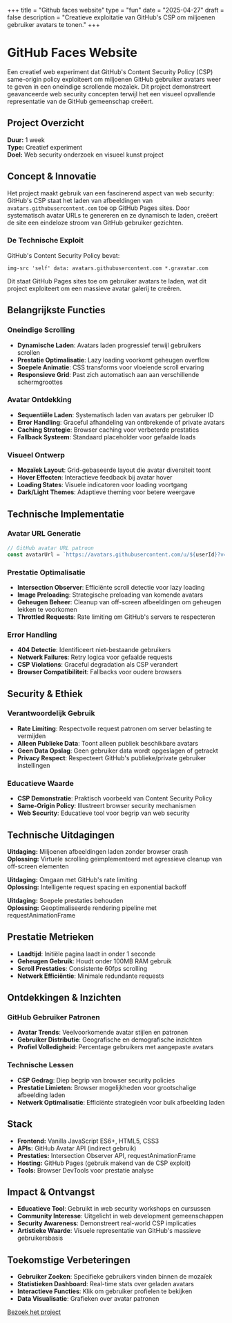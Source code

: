 +++
title = "Github faces website"
type = "fun"
date = "2025-04-27"
draft = false
description = "Creatieve exploitatie van GitHub's CSP om miljoenen gebruiker avatars te tonen."
+++

# GitHub Faces Website

Een creatief web experiment dat GitHub's Content Security Policy (CSP) same-origin policy exploiteert om miljoenen GitHub gebruiker avatars weer te geven in een oneindige scrollende mozaïek. Dit project demonstreert geavanceerde web security concepten terwijl het een visueel opvallende representatie van de GitHub gemeenschap creëert.

## Project Overzicht

**Duur:** 1 week  
**Type:** Creatief experiment  
**Doel:** Web security onderzoek en visueel kunst project

## Concept & Innovatie

Het project maakt gebruik van een fascinerend aspect van web security: GitHub's CSP staat het laden van afbeeldingen van `avatars.githubusercontent.com` toe op GitHub Pages sites. Door systematisch avatar URLs te genereren en ze dynamisch te laden, creëert de site een eindeloze stroom van GitHub gebruiker gezichten.

### De Technische Exploit

GitHub's Content Security Policy bevat:
```
img-src 'self' data: avatars.githubusercontent.com *.gravatar.com
```

Dit staat GitHub Pages sites toe om gebruiker avatars te laden, wat dit project exploiteert om een massieve avatar galerij te creëren.

## Belangrijkste Functies

### Oneindige Scrolling
- **Dynamische Laden**: Avatars laden progressief terwijl gebruikers scrollen
- **Prestatie Optimalisatie**: Lazy loading voorkomt geheugen overflow
- **Soepele Animatie**: CSS transforms voor vloeiende scroll ervaring
- **Responsieve Grid**: Past zich automatisch aan aan verschillende schermgroottes

### Avatar Ontdekking
- **Sequentiële Laden**: Systematisch laden van avatars per gebruiker ID
- **Error Handling**: Graceful afhandeling van ontbrekende of private avatars
- **Caching Strategie**: Browser caching voor verbeterde prestaties
- **Fallback Systeem**: Standaard placeholder voor gefaalde loads

### Visueel Ontwerp
- **Mozaïek Layout**: Grid-gebaseerde layout die avatar diversiteit toont
- **Hover Effecten**: Interactieve feedback bij avatar hover
- **Loading States**: Visuele indicatoren voor loading voortgang
- **Dark/Light Themes**: Adaptieve theming voor betere weergave

## Technische Implementatie

### Avatar URL Generatie
```javascript
// GitHub avatar URL patroon
const avatarUrl = `https://avatars.githubusercontent.com/u/${userId}?v=4&s=80`;
```

### Prestatie Optimalisatie
- **Intersection Observer**: Efficiënte scroll detectie voor lazy loading
- **Image Preloading**: Strategische preloading van komende avatars
- **Geheugen Beheer**: Cleanup van off-screen afbeeldingen om geheugen lekken te voorkomen
- **Throttled Requests**: Rate limiting om GitHub's servers te respecteren

### Error Handling
- **404 Detectie**: Identificeert niet-bestaande gebruikers
- **Netwerk Failures**: Retry logica voor gefaalde requests
- **CSP Violations**: Graceful degradation als CSP verandert
- **Browser Compatibiliteit**: Fallbacks voor oudere browsers

## Security & Ethiek

### Verantwoordelijk Gebruik
- **Rate Limiting**: Respectvolle request patronen om server belasting te vermijden
- **Alleen Publieke Data**: Toont alleen publiek beschikbare avatars
- **Geen Data Opslag**: Geen gebruiker data wordt opgeslagen of getrackt
- **Privacy Respect**: Respecteert GitHub's publieke/private gebruiker instellingen

### Educatieve Waarde
- **CSP Demonstratie**: Praktisch voorbeeld van Content Security Policy
- **Same-Origin Policy**: Illustreert browser security mechanismen
- **Web Security**: Educatieve tool voor begrip van web security

## Technische Uitdagingen

**Uitdaging:** Miljoenen afbeeldingen laden zonder browser crash  
**Oplossing:** Virtuele scrolling geïmplementeerd met agressieve cleanup van off-screen elementen

**Uitdaging:** Omgaan met GitHub's rate limiting  
**Oplossing:** Intelligente request spacing en exponential backoff

**Uitdaging:** Soepele prestaties behouden  
**Oplossing:** Geoptimaliseerde rendering pipeline met requestAnimationFrame

## Prestatie Metrieken

- **Laadtijd**: Initiële pagina laadt in onder 1 seconde
- **Geheugen Gebruik**: Houdt onder 100MB RAM gebruik
- **Scroll Prestaties**: Consistente 60fps scrolling
- **Netwerk Efficiëntie**: Minimale redundante requests

## Ontdekkingen & Inzichten

### GitHub Gebruiker Patronen
- **Avatar Trends**: Veelvoorkomende avatar stijlen en patronen
- **Gebruiker Distributie**: Geografische en demografische inzichten
- **Profiel Volledigheid**: Percentage gebruikers met aangepaste avatars

### Technische Lessen
- **CSP Gedrag**: Diep begrip van browser security policies
- **Prestatie Limieten**: Browser mogelijkheden voor grootschalige afbeelding laden
- **Netwerk Optimalisatie**: Efficiënte strategieën voor bulk afbeelding laden

## Stack
- **Frontend:** Vanilla JavaScript ES6+, HTML5, CSS3
- **APIs:** GitHub Avatar API (indirect gebruik)
- **Prestaties:** Intersection Observer API, requestAnimationFrame
- **Hosting:** GitHub Pages (gebruik makend van de CSP exploit)
- **Tools:** Browser DevTools voor prestatie analyse

## Impact & Ontvangst

- **Educatieve Tool**: Gebruikt in web security workshops en cursussen
- **Community Interesse**: Uitgelicht in web development gemeenschappen
- **Security Awareness**: Demonstreert real-world CSP implicaties
- **Artistieke Waarde**: Visuele representatie van GitHub's massieve gebruikersbasis

## Toekomstige Verbeteringen

- **Gebruiker Zoeken**: Specifieke gebruikers vinden binnen de mozaïek
- **Statistieken Dashboard**: Real-time stats over geladen avatars
- **Interactieve Functies**: Klik om gebruiker profielen te bekijken
- **Data Visualisatie**: Grafieken over avatar patronen

[Bezoek het project](https://r0831281.github.io/GithubsFaces/)

